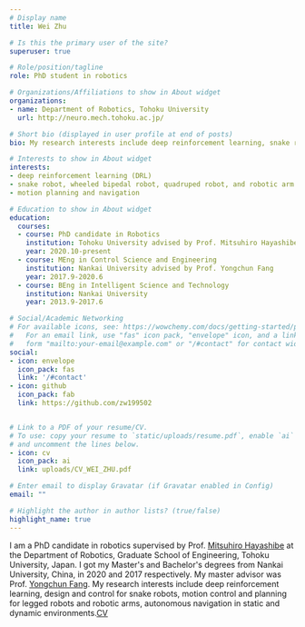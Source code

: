 ```yaml
---
# Display name
title: Wei Zhu

# Is this the primary user of the site?
superuser: true

# Role/position/tagline
role: PhD student in robotics

# Organizations/Affiliations to show in About widget
organizations:
- name: Department of Robotics, Tohoku University
  url: http://neuro.mech.tohoku.ac.jp/

# Short bio (displayed in user profile at end of posts)
bio: My research interests include deep reinforcement learning, snake robot, wheeled bipedal robot, robotic arm, quadruped robot, and autonomous navigation.

# Interests to show in About widget
interests:
- deep reinforcement learning (DRL)
- snake robot, wheeled bipedal robot, quadruped robot, and robotic arm
- motion planning and navigation

# Education to show in About widget
education:
  courses:
  - course: PhD candidate in Robotics
    institution: Tohoku University advised by Prof. Mitsuhiro Hayashibe
    year: 2020.10-present
  - course: MEng in Control Science and Engineering
    institution: Nankai University advised by Prof. Yongchun Fang
    year: 2017.9-2020.6
  - course: BEng in Intelligent Science and Technology
    institution: Nankai University
    year: 2013.9-2017.6

# Social/Academic Networking
# For available icons, see: https://wowchemy.com/docs/getting-started/page-builder/#icons
#   For an email link, use "fas" icon pack, "envelope" icon, and a link in the
#   form "mailto:your-email@example.com" or "/#contact" for contact widget.
social:
- icon: envelope
  icon_pack: fas
  link: '/#contact'
- icon: github
  icon_pack: fab
  link: https://github.com/zw199502


# Link to a PDF of your resume/CV.
# To use: copy your resume to `static/uploads/resume.pdf`, enable `ai` icons in `params.toml`, 
# and uncomment the lines below.
- icon: cv
  icon_pack: ai
  link: uploads/CV_WEI_ZHU.pdf

# Enter email to display Gravatar (if Gravatar enabled in Config)
email: ""

# Highlight the author in author lists? (true/false)
highlight_name: true
---
```

I am a PhD candidate in robotics supervised by Prof. [Mitsuhiro Hayashibe](http://neuro.mech.tohoku.ac.jp/) at the Department of Robotics, Graduate School of Engineering, Tohoku University, Japan. I got my Master's and Bachelor's degrees from Nankai University, China, in 2020 and 2017 respectively. My master advisor was Prof. [Yongchun Fang](https://aien.nankai.edu.cn/2021/1108/c28086a418492/page.htm). My research interests include deep reinforcement learning, design and control for snake robots, motion control and planning for legged robots and robotic arms, autonomous navigation in static and dynamic environments.[CV](uploads/CV_WEI_ZHU.pdf)


